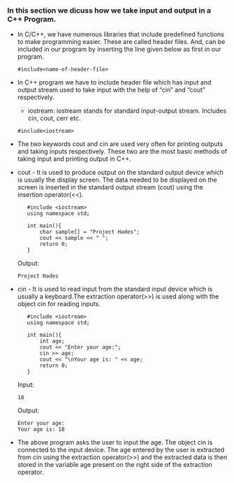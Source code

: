 ### In this section we dicuss how we take input and output in a C++ Program.
* In C/C++, we have numerous libraries that include predefined functions to make programming easier. These are called header files. And, can be included in our program by inserting the line given below as first in our program.
    ```
    #include<name-of-header-file>
    ```
* In C++ program we have to include header file which has input and output stream used to take input with the help of “cin” and “cout” respectively. 
    - iostream: iostream stands for standard input-output stream. Includes cin, cout, cerr etc.
    ```
    #include<iostream>
    ```

* The two keywords cout and cin are used very often for printing outputs and taking inputs respectively. These two are the most basic methods of taking input and printing output in C++.
* cout - It is used to produce output on the standard output device which is usually the display screen. The data needed to be displayed on the screen is inserted in the standard output stream (cout) using the insertion operator(<<).
     ```
        #include <iostream>
        using namespace std;

        int main(){
	        char sample[] = "Project Hades";
	        cout << sample << " ";
	        return 0;
        }
    ```
    Output:
    ```
    Project Hades
    ```
* cin - It is used to read input from the standard input device which is usually a keyboard.The extraction operator(>>) is used along with the object cin for reading inputs.
     ```
        #include <iostream>
        using namespace std;
 
        int main(){
            int age;
            cout << "Enter your age:";
            cin >> age;
            cout << "\nYour age is: " << age;
            return 0;
        }
    ```
    Input:
    ```
    18
    ```
    Output:
    ```
    Enter your age:
    Your age is: 18
    ```
* The above program asks the user to input the age. The object cin is connected to the input device. The age entered by the user is extracted from cin using the extraction operator(>>) and the extracted data is then stored in the variable age present on the right side of the extraction operator.